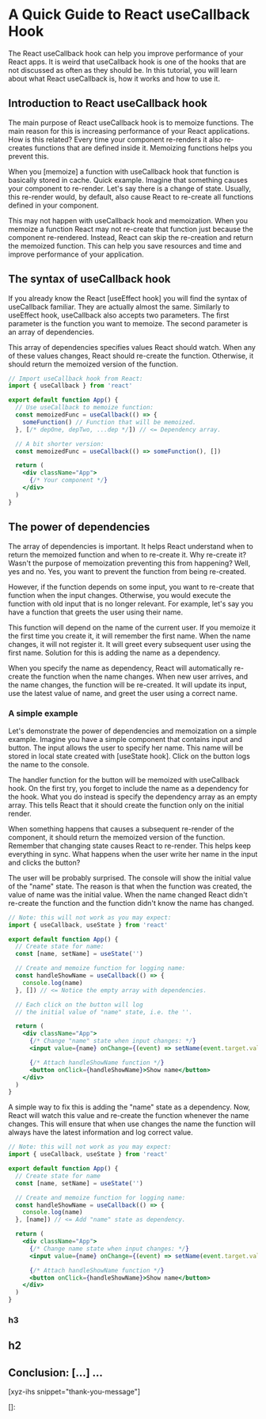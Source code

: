 # A Quick Guide to React useCallback Hook

The React useCallback hook can help you improve performance of your React apps. It is weird that useCallback hook is one of the hooks that are not discussed as often as they should be. In this tutorial, you will learn about what React useCallback is, how it works and how to use it.<!--more-->
<!--
Table of Contents:
## h2
### h3
### h3
## h2
## Conclusion: [...] ...
-->

## Introduction to React useCallback hook

The main purpose of React useCallback hook is to memoize functions. The main reason for this is increasing performance of your React applications. How is this related? Every time your component re-renders it also re-creates functions that are defined inside it. Memoizing functions helps you prevent this.

When you [memoize] a function with useCallback hook that function is basically stored in cache. Quick example. Imagine that something causes your component to re-render. Let's say there is a change of state. Usually, this re-render would, by default, also cause React to re-create all functions defined in your component.

This may not happen with useCallback hook and memoization. When you memoize a function React may not re-create that function just because the component re-rendered. Instead, React can skip the re-creation and return the memoized function. This can help you save resources and time and improve performance of your application.

## The syntax of useCallback hook

If you already know the React [useEffect hook] you will find the syntax of useCallback familiar. They are actually almost the same. Similarly to useEffect hook, useCallback also accepts two parameters. The first parameter is the function you want to memoize. The second parameter is an array of dependencies.

This array of dependencies specifies values React should watch. When any of these values changes, React should re-create the function. Otherwise, it should return the memoized version of the function.

```jsx
// Import useCallback hook from React:
import { useCallback } from 'react'

export default function App() {
  // Use useCallback to memoize function:
  const memoizedFunc = useCallback(() => {
    someFunction() // Function that will be memoized.
  }, [/* depOne, depTwo, ...dep */]) // <= Dependency array.

  // A bit shorter version:
  const memoizedFunc = useCallback(() => someFunction(), [])

  return (
    <div className="App">
      {/* Your component */}
    </div>
  )
}
```

## The power of dependencies

The array of dependencies is important. It helps React understand when to return the memoized function and when to re-create it. Why re-create it? Wasn't the purpose of memoization preventing this from happening? Well, yes and no. Yes, you want to prevent the function from being re-created.

However, if the function depends on some input, you want to re-create that function when the input changes. Otherwise, you would execute the function with old input that is no longer relevant. For example, let's say you have a function that greets the user using their name.

This function will depend on the name of the current user. If you memoize it the first time you create it, it will remember the first name. When the name changes, it will not register it. It will greet every subsequent user using the first name. Solution for this is adding the name as a dependency.

When you specify the name as dependency, React will automatically re-create the function when the name changes. When new user arrives, and the name changes, the function will be re-created. It will update its input, use the latest value of name, and greet the user using a correct name.

### A simple example

Let's demonstrate the power of dependencies and memoization on a simple example. Imagine you have a simple component that contains input and button. The input allows the user to specify her name. This name will be stored in local state created with [useState hook]. Click on the button logs the name to the console.

The handler function for the button will be memoized with useCallback hook. On the first try, you forget to include the name as a dependency for the hook. What you do instead is specify the dependency array as an empty array. This tells React that it should create the function only on the initial render.

When something happens that causes a subsequent re-render of the component, it should return the memoized version of the function. Remember that changing state causes React to re-render. This helps keep everything in sync. What happens when the user write her name in the input and clicks the button?

The user will be probably surprised. The console will show the initial value of the "name" state. The reason is that when the function was created, the value of name was the initial value. When the name changed React didn't re-create the function and the function didn't know the name has changed.

```jsx
// Note: this will not work as you may expect:
import { useCallback, useState } from 'react'

export default function App() {
  // Create state for name:
  const [name, setName] = useState('')

  // Create and memoize function for logging name:
  const handleShowName = useCallback(() => {
    console.log(name)
  }, []) // <= Notice the empty array with dependencies.

  // Each click on the button will log
  // the initial value of "name" state, i.e. the ''.

  return (
    <div className="App">
      {/* Change "name" state when input changes: */}
      <input value={name} onChange={(event) => setName(event.target.value)} />

      {/* Attach handleShowName function */}
      <button onClick={handleShowName}>Show name</button>
    </div>
  )
}
```

A simple way to fix this is adding the "name" state as a dependency. Now, React will watch this value and re-create the function whenever the name changes. This will ensure that when use changes the name the function will always have the latest information and log correct value.

```jsx
// Note: this will not work as you may expect:
import { useCallback, useState } from 'react'

export default function App() {
  // Create state for name
  const [name, setName] = useState('')

  // Create and memoize function for logging name:
  const handleShowName = useCallback(() => {
    console.log(name)
  }, [name]) // <= Add "name" state as dependency.

  return (
    <div className="App">
      {/* Change name state when input changes: */}
      <input value={name} onChange={(event) => setName(event.target.value)} />

      {/* Attach handleShowName function */}
      <button onClick={handleShowName}>Show name</button>
    </div>
  )
}
```


### h3

## h2

## Conclusion: [...] ...

[xyz-ihs snippet="thank-you-message"]

<!-- ### Links -->
[]:

<!--
### Meta:
-
-->

<!--
### Keywords:
-
-->

<!--
### Resources:
-
-->
